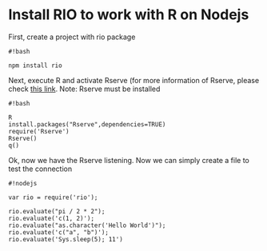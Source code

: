 # Install RIO to work with R on Nodejs #

First, create a project with rio package


```
#!bash

npm install rio
```

Next, execute R and activate Rserve (for more information of Rserve, please check [this link](http://rforge.net/Rserve/). Note: Rserve must be installed


```
#!bash

R
install.packages("Rserve",dependencies=TRUE)
require('Rserve')
Rserve()
q()
```

Ok, now we have the Rserve listening. Now we can simply create a file to test the connection


```
#!nodejs

var rio = require('rio');

rio.evaluate("pi / 2 * 2");
rio.evaluate('c(1, 2)');
rio.evaluate("as.character('Hello World')");
rio.evaluate('c("a", "b")');
rio.evaluate('Sys.sleep(5); 11')

```